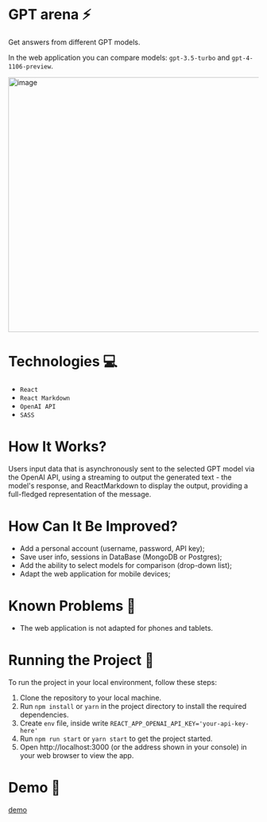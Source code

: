 # GPT arena ⚡️
Get answers from different GPT models. 

In the web application you can compare models: `gpt-3.5-turbo` and `gpt-4-1106-preview`.

<img width="512" alt="image" src="https://github.com/klnamv/gpt_arena/assets/117654777/dc804819-8951-4652-9901-2004cc8d58a7">

# Technologies 💻
- `React`
- `React Markdown`
- `OpenAI API`
- `SASS`

# How It Works?
Users input data that is asynchronously sent to the selected GPT model via the OpenAI API, using a streaming to output the generated text - the model's response, and ReactMarkdown to display the output, providing a full-fledged representation of the message.

# How Can It Be Improved?
- Add a personal account (username, password, API key);
- Save user info, sessions in DataBase (MongoDB or Postgres);
- Add the ability to select models for comparison (drop-down list);
- Adapt the web application for mobile devices;

# Known Problems 🐛
- The web application is not adapted for phones and tablets.

# Running the Project 🚦
To run the project in your local environment, follow these steps:

1. Clone the repository to your local machine.
2. Run <code>npm install</code> or <code>yarn</code> in the project directory to install the required dependencies.
3. Create `env` file, inside write <code>REACT_APP_OPENAI_API_KEY='your-api-key-here'</code>
4. Run <code>npm run start</code> or <code>yarn start</code> to get the project started.
5. Open http://localhost:3000 (or the address shown in your console) in your web browser to view the app.

# Demo 📸
[demo](https://github.com/klnamv/gpt_arena/assets/117654777/25b08343-e89a-465a-b41f-39b772798133)



